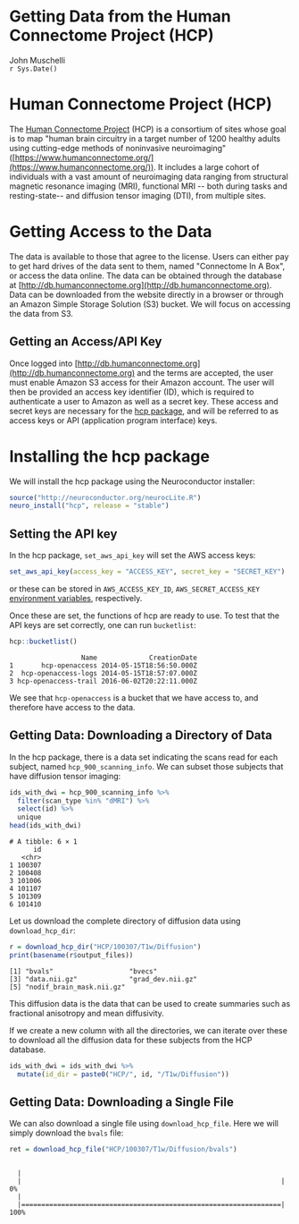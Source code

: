 # Getting Data from the Human Connectome Project (HCP)
John Muschelli  
`r Sys.Date()`  



# Human Connectome Project (HCP)
The [Human Connectome Project](https://www.humanconnectome.org/) (HCP) is a consortium of sites whose goal is to map "human brain circuitry in a target number of 1200 healthy adults using cutting-edge methods of noninvasive neuroimaging" ([https://www.humanconnectome.org/](https://www.humanconnectome.org/)).  It includes a large cohort of individuals with a vast amount of neuroimaging data ranging from structural magnetic resonance imaging (MRI), functional MRI -- both during tasks and resting-state-- and diffusion tensor imaging (DTI), from multiple sites. 

# Getting Access to the Data

The data is available to those that agree to the license.  Users can either pay to get hard drives of the data sent to them, named "Connectome In A Box", or access the data online.  The data can be obtained through the database at [http://db.humanconnectome.org](http://db.humanconnectome.org).  Data can be downloaded from the website directly in a browser or through an Amazon Simple Storage Solution (S3) bucket.  We will focus on accessing the data from S3.
 
## Getting an Access/API Key

Once logged into [http://db.humanconnectome.org](http://db.humanconnectome.org) and the terms are accepted, the user must enable Amazon S3 access for their Amazon account.  The user will then be provided an access key identifier (ID), which is required to authenticate a user to Amazon as well as a secret key.  These access and secret keys are necessary for the [hcp package](https://github.com/muschellij2/hcp), and will be referred to as access keys or API (application program interface) keys.

# Installing the hcp package

We will install the hcp package using the Neuroconductor installer:

```r
source("http://neuroconductor.org/neurocLite.R")
neuro_install("hcp", release = "stable")
```

## Setting the API key

In the hcp package, `set_aws_api_key` will set the AWS access keys:


```r
set_aws_api_key(access_key = "ACCESS_KEY", secret_key = "SECRET_KEY")
```
or these can be stored in `AWS_ACCESS_KEY_ID`, `AWS_SECRET_ACCESS_KEY` [environment variables](https://stat.ethz.ch/R-manual/R-devel/library/base/html/EnvVar.html), respectively.

Once these are set, the functions of hcp are ready to use.  To test that the API keys are set correctly, one can run `bucketlist`:


```r
hcp::bucketlist()
```


```
                  Name             CreationDate
1       hcp-openaccess 2014-05-15T18:56:50.000Z
2  hcp-openaccess-logs 2014-05-15T18:57:07.000Z
3 hcp-openaccess-trail 2016-06-02T20:22:11.000Z
```

We see that `hcp-openaccess` is a bucket that we have access to, and therefore have access to the data.


## Getting Data: Downloading a Directory of Data

In the hcp package, there is a data set indicating the scans read for each subject, named `hcp_900_scanning_info`.  We can subset those subjects that have diffusion tensor imaging:


```r
ids_with_dwi = hcp_900_scanning_info %>% 
  filter(scan_type %in% "dMRI") %>% 
  select(id) %>% 
  unique
head(ids_with_dwi)
```

```
# A tibble: 6 × 1
      id
   <chr>
1 100307
2 100408
3 101006
4 101107
5 101309
6 101410
```

Let us download the complete directory of diffusion data using `download_hcp_dir`:

```r
r = download_hcp_dir("HCP/100307/T1w/Diffusion")
print(basename(r$output_files))
```

```
[1] "bvals"                   "bvecs"                  
[3] "data.nii.gz"             "grad_dev.nii.gz"        
[5] "nodif_brain_mask.nii.gz"
```
This diffusion data is the data that can be used to create summaries such as fractional anisotropy and mean diffusivity.  

If we create a new column with all the directories, we can iterate over these to download all the diffusion data for these subjects from the HCP database.

```r
ids_with_dwi = ids_with_dwi %>% 
  mutate(id_dir = paste0("HCP/", id, "/T1w/Diffusion"))
```

## Getting Data: Downloading a Single File
We can also download a single file using `download_hcp_file`.  Here we will simply download the `bvals` file:


```r
ret = download_hcp_file("HCP/100307/T1w/Diffusion/bvals")
```

```

  |                                                                       
  |                                                                 |   0%
  |                                                                       
  |=================================================================| 100%
```


